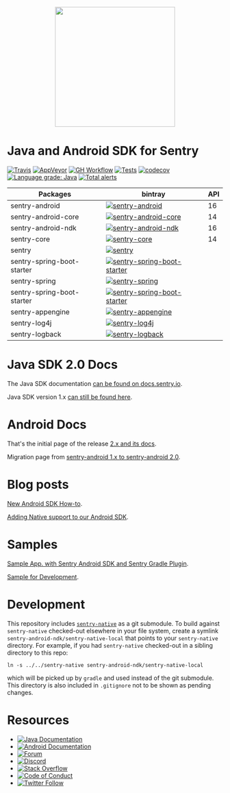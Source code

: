 <p align="center">
  <a href="https://sentry.io" target="_blank" align="center">
    <img src="https://sentry-brand.storage.googleapis.com/sentry-logo-black.png" width="280">
  </a>
  <br />
</p>

Java and Android SDK for Sentry
===========
[![Travis](https://img.shields.io/travis/getsentry/sentry-java/ref/sentry-java-2?label=Travis)](https://travis-ci.com/getsentry/sentry-java)
[![AppVeyor](https://img.shields.io/appveyor/build/sentry/sentry-java?label=AppVeyor)](https://ci.appveyor.com/project/sentry/sentry-java)
[![GH Workflow](https://img.shields.io/github/workflow/status/getsentry/sentry-java/Workflow%20Ubuntu%20macOS?label=GH%20Workflow)](https://github.com/getsentry/sentry-java/actions)
[![Tests](https://img.shields.io/appveyor/tests/sentry/sentry-java/ref/sentry-java-2?compact_message)](https://ci.appveyor.com/project/sentry/sentry-java/branch/ref/sentry-java-2/tests)
[![codecov](https://codecov.io/gh/getsentry/sentry-java/branch/ref/sentry-java-2/graph/badge.svg)](https://codecov.io/gh/getsentry/sentry-java)
[![Language grade: Java](https://img.shields.io/lgtm/grade/java/g/getsentry/sentry-java.svg?logo=lgtm&logoWidth=18)](https://lgtm.com/projects/g/getsentry/sentry-java/context:java)
[![Total alerts](https://img.shields.io/lgtm/alerts/g/getsentry/sentry-java/ref/sentry-java-2.svg?logo=lgtm&logoWidth=18)](https://lgtm.com/projects/g/getsentry/sentry-java/alerts/)

|      Packages          | bintray | API |
| ---------------------- | ------- | ------- |
| sentry-android | [![sentry-android](https://img.shields.io/bintray/v/getsentry/sentry-android/io.sentry:sentry-android)](https://bintray.com/getsentry/sentry-android/io.sentry:sentry-android?tab=overview) | 16 |
| sentry-android-core | [![sentry-android-core](https://img.shields.io/bintray/v/getsentry/sentry-android/io.sentry:sentry-android-core)](https://bintray.com/getsentry/sentry-android/io.sentry:sentry-android-core?tab=overview) | 14 |
| sentry-android-ndk | [![sentry-android-ndk](https://img.shields.io/bintray/v/getsentry/sentry-android/io.sentry:sentry-android-ndk)](https://bintray.com/getsentry/sentry-android/io.sentry:sentry-android-ndk?tab=overview) | 16 |
| sentry-core | [![sentry-core](https://img.shields.io/bintray/v/getsentry/sentry-android/io.sentry:sentry-core)](https://bintray.com/getsentry/sentry-android/io.sentry:sentry-core?tab=overview) | 14 |
| sentry | [![sentry](https://img.shields.io/bintray/v/getsentry/sentry-java/io.sentry:sentry)](https://bintray.com/getsentry/sentry-java/io.sentry:sentry?tab=overview) | |
| sentry-spring-boot-starter | [![sentry-spring-boot-starter](https://img.shields.io/bintray/v/getsentry/sentry-java/io.sentry:sentry-spring-boot-starter)](https://bintray.com/getsentry/sentry-java/io.sentry:sentry-spring-boot-starter?tab=overview) | |
| sentry-spring | [![sentry-spring](https://img.shields.io/bintray/v/getsentry/sentry-java/io.sentry:sentry-spring)](https://bintray.com/getsentry/sentry-java/io.sentry:sentry-spring?tab=overview) | |
| sentry-spring-boot-starter | [![sentry-spring-boot-starter](https://img.shields.io/bintray/v/getsentry/sentry-java/io.sentry:sentry-spring-boot-starter)](https://bintray.com/getsentry/sentry-java/io.sentry:sentry-spring-boot-starter?tab=overview) | |
| sentry-appengine | [![sentry-appengine](https://img.shields.io/bintray/v/getsentry/sentry-java/io.sentry:sentry-appengine)](https://bintray.com/getsentry/sentry-java/io.sentry:sentry-appengine?tab=overview) | |
| sentry-log4j | [![sentry-log4j](https://img.shields.io/bintray/v/getsentry/sentry-java/io.sentry:sentry-log4j)](https://bintray.com/getsentry/sentry-java/io.sentry:sentry-log4j?tab=overview) | |
| sentry-logback | [![sentry-logback](https://img.shields.io/bintray/v/getsentry/sentry-java/io.sentry:sentry-logback)](https://bintray.com/getsentry/sentry-java/io.sentry:sentry-logback?tab=overview) | |


# Java SDK 2.0 Docs

The Java SDK documentation [can be found on docs.sentry.io](https://docs.sentry.io/platforms/java/).

Java SDK version 1.x [can still be found here](https://docs.sentry.io/clients/java/).

# Android Docs

That's the initial page of the release [2.x and its docs](https://docs.sentry.io/platforms/android).

Migration page from [sentry-android 1.x to sentry-android 2.0](https://docs.sentry.io/platforms/android/migrate).

# Blog posts

[New Android SDK How-to](https://blog.sentry.io/2019/12/10/new-android-sdk-how-to).

[Adding Native support to our Android SDK](https://blog.sentry.io/2019/11/25/adding-native-support-to-our-android-sdk).

# Samples

[Sample App. with Sentry Android SDK and Sentry Gradle Plugin](https://github.com/getsentry/examples/tree/master/android).

[Sample for Development](https://github.com/getsentry/sentry-android/tree/master/sentry-sample).

# Development

This repository includes [`sentry-native`](https://github.com/getsentry/sentry-native/) as a git submodule.
To build against `sentry-native` checked-out elsewhere in your file system, create a symlink `sentry-android-ndk/sentry-native-local` that points to your `sentry-native` directory.
For example, if you had `sentry-native` checked-out in a sibling directory to this repo:

`ln -s ../../sentry-native sentry-android-ndk/sentry-native-local`

which will be picked up by `gradle` and used instead of the git submodule.
This directory is also included in `.gitignore` not to be shown as pending changes.

# Resources

* [![Java Documentation](https://img.shields.io/badge/documentation-sentry.io-green.svg)](https://docs.sentry.io/platforms/java/)
* [![Android Documentation](https://img.shields.io/badge/documentation-sentry.io-green.svg)](https://docs.sentry.io/platforms/android/)
* [![Forum](https://img.shields.io/badge/forum-sentry-green.svg)](https://forum.sentry.io/c/sdks)
* [![Discord](https://img.shields.io/discord/621778831602221064)](https://discord.gg/Ww9hbqr)
* [![Stack Overflow](https://img.shields.io/badge/stack%20overflow-sentry-green.svg)](http://stackoverflow.com/questions/tagged/sentry)
* [![Code of Conduct](https://img.shields.io/badge/code%20of%20conduct-sentry-green.svg)](https://github.com/getsentry/.github/blob/master/CODE_OF_CONDUCT.md)
* [![Twitter Follow](https://img.shields.io/twitter/follow/getsentry?label=getsentry&style=social)](https://twitter.com/intent/follow?screen_name=getsentry)

